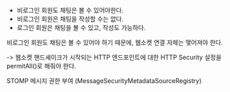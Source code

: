 
- 비로그인 회원도 채팅은 볼 수 있어야한다.
- 비로그인 회원은 채팅을 작성할 수는 없다.
- 로그인 회원은 채팅을 볼 수 있고, 작성도 가능하다.


비로그인 회원도 채팅은 볼 수 있어야 하기 때문에, 웹소켓 연결 자체는 맺어져야 한다.

-> 웹소켓 핸드셰이크가 시작되는 HTTP 엔드포인트에 대한 HTTP Security 설정을 permitAll()로 해줘야 한다.

STOMP 메시지 권한 부여
(MessageSecurityMetadataSourceRegistry)

